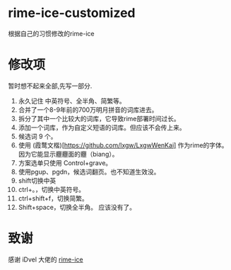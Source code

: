 # rime-ice-customized
根据自己的习惯修改的rime-ice
# 修改项
暂时想不起来全部,先写一部分.

1. 永久记住 中英符号、全半角、简繁等。
2. 合并了一个8-9年前的700万明月拼音的词库进去。
3. 拆分了其中一个比较大的词库，它导致rime部署时间过长。
4. 添加一个词库，作为自定义短语的词库。但应该不会传上来。
5. 候选词 9 个。
6. 使用 (霞鹜文楷)[https://github.com/lxgw/LxgwWenKai] 作为rime的字体。因为它能显示𰻝𰻝面的𰻝（biang）。
7. 方案选单只使用 Control+grave。
8. 使用pgup、pgdn，候选词翻页。也不知道生效没。
9. shift切换中英
10. ctrl+。，切换中英符号。
11. ctrl+shift+f，切换简繁。
12. Shift+space，切换全半角。
应该没有了。
# 致谢
感谢 iDvel 大佬的 [rime-ice](https://github.com/iDvel/rime-ice)
